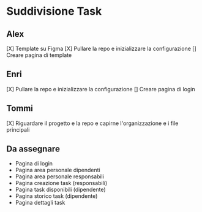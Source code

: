 # Suddivisione Task

## Alex
[X] Template su Figma
[X] Pullare la repo e inizializzare la configurazione
[] Creare pagina di template

## Enri
[X] Pullare la repo e inizializzare la configurazione
[] Creare pagina di login

## Tommi
[X] Riguardare il progetto e la repo e capirne l'organizzazione e i file principali


## Da assegnare

- Pagina di login
- Pagina area personale dipendenti
- Pagina area personale responsabili
- Pagina creazione task (responsabili)
- Pagina task disponibili (dipendente)
- Pagina storico task (dipendente)
- Pagina dettagli task